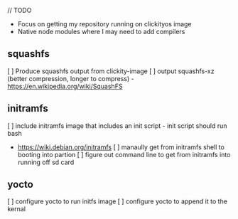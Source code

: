 // TODO
- Focus on getting my repository running on clickityos image
- Native node modules where I may need to add compilers

## squashfs
[ ] Produce squashfs output from clickity-image
[ ] output squashfs-xz (better compression, longer to compress) - https://en.wikipedia.org/wiki/SquashFS

## initramfs
[ ] include initramfs image that includes an init script - init script should run bash 
- https://wiki.debian.org/initramfs
[ ] manaully get from initramfs shell to booting into partion
[ ] figure out command line to get from initramfs into running off sd card
  

## yocto
[ ] configure yocto to run initfs image
[ ] configure yocto to append it to the kernal
